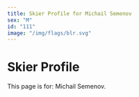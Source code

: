 ```yaml
---
title: Skier Profile for Michail Semenov
sex: "M"
id: "111"
image: "/img/flags/blr.svg" 
---
```


# Skier Profile

This page is for: Michail Semenov.
    